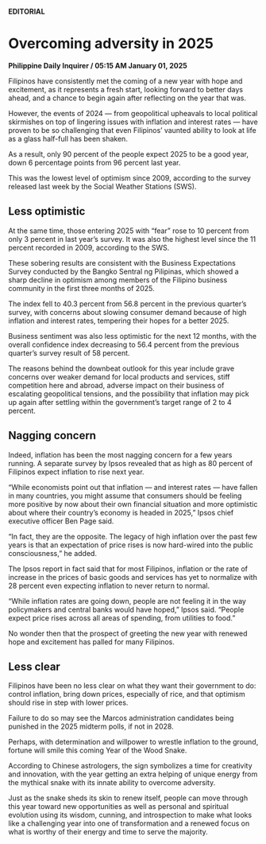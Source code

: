 **EDITORIAL**

# Overcoming adversity in 2025

****Philippine Daily Inquirer / 05:15 AM January 01, 2025****

Filipinos have consistently met the coming of a new year with hope and excitement, as it represents a fresh start, looking forward to better days ahead, and a chance to begin again after reflecting on the year that was.

However, the events of 2024 — from geopolitical upheavals to local political skirmishes on top of lingering issues with inflation and interest rates — have proven to be so challenging that even Filipinos’ vaunted ability to look at life as a glass half-full has been shaken.

As a result, only 90 percent of the people expect 2025 to be a good year, down 6 percentage points from 96 percent last year.

This was the lowest level of optimism since 2009, according to the survey released last week by the Social Weather Stations (SWS).

## Less optimistic

At the same time, those entering 2025 with “fear” rose to 10 percent from only 3 percent in last year’s survey. It was also the highest level since the 11 percent recorded in 2009, according to the SWS.

These sobering results are consistent with the Business Expectations Survey conducted by the Bangko Sentral ng Pilipinas, which showed a sharp decline in optimism among members of the Filipino business community in the first three months of 2025.

The index fell to 40.3 percent from 56.8 percent in the previous quarter’s survey, with concerns about slowing consumer demand because of high inflation and interest rates, tempering their hopes for a better 2025.

Business sentiment was also less optimistic for the next 12 months, with the overall confidence index decreasing to 56.4 percent from the previous quarter’s survey result of 58 percent.

The reasons behind the downbeat outlook for this year include grave concerns over weaker demand for local products and services, stiff competition here and abroad, adverse impact on their business of escalating geopolitical tensions, and the possibility that inflation may pick up again after settling within the government’s target range of 2 to 4 percent.

## Nagging concern

Indeed, inflation has been the most nagging concern for a few years running. A separate survey by Ipsos revealed that as high as 80 percent of Filipinos expect inflation to rise next year.

“While economists point out that inflation — and interest rates — have fallen in many countries, you might assume that consumers should be feeling more positive by now about their own financial situation and more optimistic about where their country’s economy is headed in 2025,” Ipsos chief executive officer Ben Page said.

“In fact, they are the opposite. The legacy of high inflation over the past few years is that an expectation of price rises is now hard-wired into the public consciousness,” he added.

The Ipsos report in fact said that for most Filipinos, inflation or the rate of increase in the prices of basic goods and services has yet to normalize with 28 percent even expecting inflation to never return to normal.

“While inflation rates are going down, people are not feeling it in the way policymakers and central banks would have hoped,” Ipsos said. “People expect price rises across all areas of spending, from utilities to food.”

No wonder then that the prospect of greeting the new year with renewed hope and excitement has palled for many Filipinos.

## Less clear

Filipinos have been no less clear on what they want their government to do: control inflation, bring down prices, especially of rice, and that optimism should rise in step with lower prices.

Failure to do so may see the Marcos administration candidates being punished in the 2025 midterm polls, if not in 2028.

Perhaps, with determination and willpower to wrestle inflation to the ground, fortune will smile this coming Year of the Wood Snake.

According to Chinese astrologers, the sign symbolizes a time for creativity and innovation, with the year getting an extra helping of unique energy from the mythical snake with its innate ability to overcome adversity.

Just as the snake sheds its skin to renew itself, people can move through this year toward new opportunities as well as personal and spiritual evolution using its wisdom, cunning, and introspection to make what looks like a challenging year into one of transformation and a renewed focus on what is worthy of their energy and time to serve the majority.
